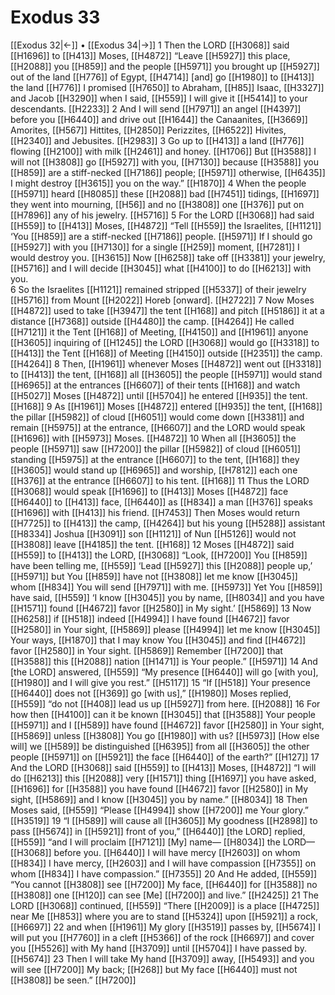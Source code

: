 # Exodus 33
[[Exodus 32|←]] • [[Exodus 34|→]]
1 Then the LORD [[H3068]] said [[H1696]] to [[H413]] Moses, [[H4872]] “Leave [[H5927]] this place, [[H2088]] you [[H859]] and the people [[H5971]] you brought up [[H5927]] out of the land [[H776]] of Egypt, [[H4714]] [and] go [[H1980]] to [[H413]] the land [[H776]] I promised [[H7650]] to Abraham, [[H85]] Isaac, [[H3327]] and Jacob [[H3290]] when I said, [[H559]] I will give it [[H5414]] to your descendants. [[H2233]] 
2 And I will send [[H7971]] an angel [[H4397]] before you [[H6440]] and drive out [[H1644]] the Canaanites, [[H3669]] Amorites, [[H567]] Hittites, [[H2850]] Perizzites, [[H6522]] Hivites, [[H2340]] and Jebusites. [[H2983]] 
3 Go up to [[H413]] a land [[H776]] flowing [[H2100]] with milk [[H2461]] and honey. [[H1706]] But [[H3588]] I will not [[H3808]] go [[H5927]] with you, [[H7130]] because [[H3588]] you [[H859]] are a stiff-necked [[H7186]] people; [[H5971]] otherwise, [[H6435]] I might destroy [[H3615]] you on the way.” [[H1870]] 
4 When the people [[H5971]] heard [[H8085]] these [[H2088]] bad [[H7451]] tidings, [[H1697]] they went into mourning, [[H56]] and no [[H3808]] one [[H376]] put on [[H7896]] any of his jewelry. [[H5716]] 
5 For the LORD [[H3068]] had said [[H559]] to [[H413]] Moses, [[H4872]] “Tell [[H559]] the Israelites, [[H1121]] ‘You [[H859]] are a stiff-necked [[H7186]] people. [[H5971]] If I should go [[H5927]] with you [[H7130]] for a single [[H259]] moment, [[H7281]] I would destroy you. [[H3615]] Now [[H6258]] take off [[H3381]] your jewelry, [[H5716]] and I will decide [[H3045]] what [[H4100]] to do [[H6213]] with you.  
6 So the Israelites [[H1121]] remained stripped [[H5337]] of their jewelry [[H5716]] from Mount [[H2022]] Horeb [onward]. [[H2722]] 
7 Now Moses [[H4872]] used to take [[H3947]] the tent [[H168]] and pitch [[H5186]] it  at a distance [[H7368]] outside [[H4480]] the camp. [[H4264]] He called [[H7121]] it the Tent [[H168]] of Meeting, [[H4150]] and [[H1961]] anyone [[H3605]] inquiring of [[H1245]] the LORD [[H3068]] would go [[H3318]] to [[H413]] the Tent [[H168]] of Meeting [[H4150]] outside [[H2351]] the camp. [[H4264]] 
8 Then, [[H1961]] whenever Moses [[H4872]] went out [[H3318]] to [[H413]] the tent, [[H168]] all [[H3605]] the people [[H5971]] would stand [[H6965]] at the entrances [[H6607]] of their tents [[H168]] and watch [[H5027]] Moses [[H4872]] until [[H5704]] he entered [[H935]] the tent. [[H168]] 
9 As [[H1961]] Moses [[H4872]] entered [[H935]] the tent, [[H168]] the pillar [[H5982]] of cloud [[H6051]] would come down [[H3381]] and remain [[H5975]] at the entrance, [[H6607]] and the LORD would speak [[H1696]] with [[H5973]] Moses. [[H4872]] 
10 When all [[H3605]] the people [[H5971]] saw [[H7200]] the pillar [[H5982]] of cloud [[H6051]] standing [[H5975]] at the entrance [[H6607]] to the tent, [[H168]] they [[H3605]] would stand up [[H6965]] and worship, [[H7812]] each one [[H376]] at the entrance [[H6607]] to his tent. [[H168]] 
11 Thus the LORD [[H3068]] would speak [[H1696]] to [[H413]] Moses [[H4872]] face [[H6440]] to [[H413]] face, [[H6440]] as [[H834]] a man [[H376]] speaks [[H1696]] with [[H413]] his friend. [[H7453]] Then Moses would return [[H7725]] to [[H413]] the camp, [[H4264]] but his young [[H5288]] assistant [[H8334]] Joshua [[H3091]] son [[H1121]] of Nun [[H5126]] would not [[H3808]] leave [[H4185]] the tent. [[H168]] 
12 Moses [[H4872]] said [[H559]] to [[H413]] the LORD, [[H3068]] “Look, [[H7200]] You [[H859]] have been telling me, [[H559]] ‘Lead [[H5927]] this [[H2088]] people up,’ [[H5971]] but You [[H859]] have not [[H3808]] let me know [[H3045]] whom [[H834]] You will send [[H7971]] with me. [[H5973]] Yet You [[H859]] have said, [[H559]] ‘I know [[H3045]] you by name, [[H8034]] and you have [[H1571]] found [[H4672]] favor [[H2580]] in My sight.’ [[H5869]] 
13 Now [[H6258]] if [[H518]] indeed [[H4994]] I have found [[H4672]] favor [[H2580]] in Your sight, [[H5869]] please [[H4994]] let me know [[H3045]] Your ways, [[H1870]] that I may know You [[H3045]] and find [[H4672]] favor [[H2580]] in Your sight. [[H5869]] Remember [[H7200]] that [[H3588]] this [[H2088]] nation [[H1471]] is Your people.” [[H5971]] 
14 And [the LORD] answered, [[H559]] “My presence [[H6440]] will go [with you], [[H1980]] and I will give you rest.” [[H5117]] 
15 “If [[H518]] Your presence [[H6440]] does not [[H369]] go [with us],” [[H1980]] Moses replied, [[H559]] “do not [[H408]] lead us up [[H5927]] from here. [[H2088]] 
16 For how then [[H4100]] can it be known [[H3045]] that [[H3588]] Your people [[H5971]] and I [[H589]] have found [[H4672]] favor [[H2580]] in Your sight, [[H5869]] unless [[H3808]] You go [[H1980]] with us? [[H5973]] [How else will] we [[H589]] be distinguished [[H6395]] from all [[H3605]] the other people [[H5971]] on [[H5921]] the face [[H6440]] of the earth?” [[H127]] 
17 And the LORD [[H3068]] said [[H559]] to [[H413]] Moses, [[H4872]] “I will do [[H6213]] this [[H2088]] very [[H1571]] thing [[H1697]] you have asked, [[H1696]] for [[H3588]] you have found [[H4672]] favor [[H2580]] in My sight, [[H5869]] and I know [[H3045]] you by name.” [[H8034]] 
18 Then Moses said, [[H559]] “Please [[H4994]] show [[H7200]] me Your glory.” [[H3519]] 
19 “I [[H589]] will cause all [[H3605]] My goodness [[H2898]] to pass [[H5674]] in [[H5921]] front of you,” [[H6440]] [the LORD] replied, [[H559]] “and I will proclaim [[H7121]] [My] name— [[H8034]] the LORD— [[H3068]] before you. [[H6440]] I will have mercy [[H2603]] on whom [[H834]] I have mercy, [[H2603]] and I will have compassion [[H7355]] on whom [[H834]] I have compassion.” [[H7355]] 
20 And He added, [[H559]] “You cannot [[H3808]] see [[H7200]] My face, [[H6440]] for [[H3588]] no [[H3808]] one [[H120]] can see [Me] [[H7200]] and live.” [[H2425]] 
21 The LORD [[H3068]] continued, [[H559]] “There [[H2009]] is a place [[H4725]] near Me [[H853]] where you are to stand [[H5324]] upon [[H5921]] a rock, [[H6697]] 
22 and when [[H1961]] My glory [[H3519]] passes by, [[H5674]] I will put you [[H7760]] in a cleft [[H5366]] of the rock [[H6697]] and cover you [[H5526]] with My hand [[H3709]] until [[H5704]] I have passed by. [[H5674]] 
23 Then I will take My hand [[H3709]] away, [[H5493]] and you will see [[H7200]] My back; [[H268]] but My face [[H6440]] must not [[H3808]] be seen.” [[H7200]] 
